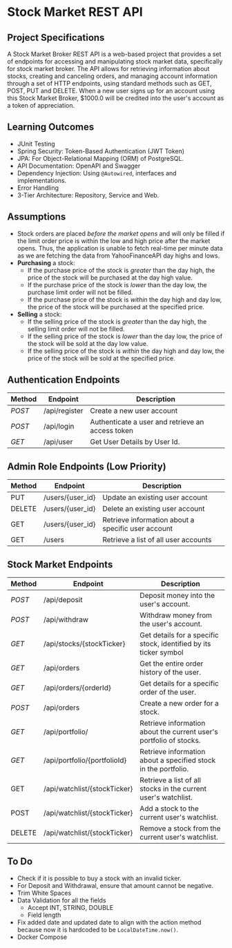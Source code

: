 # Stock Market REST API

## Project Specifications

A Stock Market Broker REST API is a web-based project that provides a set of endpoints for accessing and manipulating stock market data, specifically for stock market broker. The API allows for retrieving information about stocks, creating and canceling orders, and managing account information through a set of HTTP endpoints, using standard methods such as GET, POST, PUT and DELETE. When a new user signs up for an account using this Stock Market Broker, $1000.0 will be credited into the user's account as a token of appreciation.

## Learning Outcomes

- JUnit Testing
- Spring Security: Token-Based Authentication (JWT Token)
- JPA: For Object-Relational Mapping (ORM) of PostgreSQL.
- API Documentation: OpenAPI and Swagger
- Dependency Injection: Using `@Autowired`, interfaces and implementations.
- Error Handling
- 3-Tier Architecture: Repository, Service and Web.

## Assumptions

- Stock orders are placed _before the market opens_ and will only be filled if the limit order price is within the low and high price after the market opens. Thus, the application is unable to fetch real-time per minute data as we are fetching the data from YahooFinanceAPI day highs and lows.
- **Purchasing** a stock:
  - If the purchase price of the stock is _greater_ than the day high, the price of the stock will be purchased at the day high value.
  - If the purchase price of the stock is _lower_ than the day low, the purchase limit order will not be filled.
  - If the purchase price of the stock is _within_ the day high and day low, the price of the stock will be purchased at the specified price.
- **Selling** a stock:
  - If the selling price of the stock is _greater_ than the day high, the selling limit order will not be filled.
  - If the selling price of the stock is _lower_ than the day low, the price of the stock will be sold at the day low value.
  - If the selling price of the stock is _within_ the day high and day low, the price of the stock will be sold at the specified price.

## Authentication Endpoints

| Method | Endpoint      | Description                                      |
| ------ | ------------- | ------------------------------------------------ |
| _POST_ | /api/register | Create a new user account                        |
| _POST_ | /api/login    | Authenticate a user and retrieve an access token |
| _GET_  | /api/user     | Get User Details by User Id.                     |

## Admin Role Endpoints (Low Priority)

| Method | Endpoint         | Description                                        |
| ------ | ---------------- | -------------------------------------------------- |
| PUT    | /users/{user_id} | Update an existing user account                    |
| DELETE | /users/{user_id} | Delete an existing user account                    |
| GET    | /users/{user_id} | Retrieve information about a specific user account |
| GET    | /users           | Retrieve a list of all user accounts               |

## Stock Market Endpoints

| Method | Endpoint                     | Description                                                        |
| ------ | ---------------------------- | ------------------------------------------------------------------ |
| _POST_ | /api/deposit                 | Deposit money into the user's account.                             |
| _POST_ | /api/withdraw                | Withdraw money from the user's account.                            |
| _GET_  | /api/stocks/{stockTicker}    | Get details for a specific stock, identified by its ticker symbol  |
| _GET_  | /api/orders                  | Get the entire order history of the user.                          |
| _GET_  | /api/orders/{orderId}        | Get details for a specific order of the user.                      |
| _POST_ | /api/orders                  | Create a new order for a stock.                                    |
| _GET_  | /api/portfolio/              | Retrieve information about the current user's portfolio of stocks. |
| _GET_  | /api/portfolio/{portfolioId} | Retrieve information about a specified stock in the portfolio.     |
| GET    | /api/watchlist/{stockTicker}      | Retrieve a list of all stocks in the current user's watchlist.     |
| POST   | /api/watchlist/{stockTicker}      | Add a stock to the current user's watchlist.                       |
| DELETE | /api/watchlist/{stockTicker}      | Remove a stock from the current user's watchlist.                  |

## To Do

- Check if it is possible to buy a stock with an invalid ticker.
- For Deposit and Withdrawal, ensure that amount cannot be negative.
- Trim White Spaces
- Data Validation for all the fields
  - Accept INT, STRING, DOUBLE
  - Field length
- Fix added date and updated date to align with the action method because now it is hardcoded to be `LocalDateTime.now()`.
- Docker Compose
